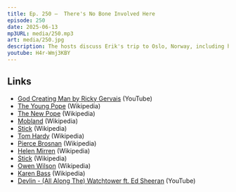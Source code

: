 ```yaml
---
title: Ep. 250 –  There's No Bone Involved Here
episode: 250
date: 2025-06-13
mp3URL: media/250.mp3
art: media/250.jpg
description: The hosts discuss Erik's trip to Oslo, Norway, including his experience at a historic restaurant where he enjoyed reindeer steak. Dennis shares his ongoing recovery journey, detailing the use of a peg leg, pain management, and future steps in his rehabilitation. They touch briefly on politics, primarily focusing on Trump's recent actions involving the National Guard in Los Angeles. The conversation ends with Dennis preparing for a pleasant dinner by a lake and discussing an upcoming conference Erik is attending in Oslo.
youtube: H4r-Wmj3KBY
---
```


## Links

- [God Creating Man by Ricky Gervais](https://www.youtube.com/watch?v=Dn4t8M6SBtI) (YouTube)
- [The Young Pope](https://en.wikipedia.org/wiki/The_Young_Pope) (Wikipedia)
- [The New Pope](https://en.wikipedia.org/wiki/The_New_Pope) (Wikipedia)
- [Mobland](https://en.wikipedia.org/wiki/MobLand) (Wikipedia)
- [Stick](<https://en.wikipedia.org/wiki/Stick_(TV_series)>) (Wikipedia)
- [Tom Hardy](https://en.wikipedia.org/wiki/Tom_Hardy) (Wikipedia)
- [Pierce Brosnan](https://en.wikipedia.org/wiki/Pierce_Brosnan) (Wikipedia)
- [Helen Mirren](https://en.wikipedia.org/wiki/Helen_Mirren) (Wikipedia)
- [Stick](<https://en.wikipedia.org/wiki/Stick_(TV_series)>) (Wikipedia)
- [Owen Wilson](https://en.wikipedia.org/wiki/Owen_Wilson) (Wikipedia)
- [Karen Bass](https://en.wikipedia.org/wiki/Karen_Bass) (Wikipedia)
- [Devlin - (All Along The) Watchtower ft. Ed Sheeran](https://www.youtube.com/watch?v=tfAIgkd8Yjo) (YouTube)
